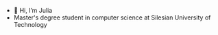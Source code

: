- 👋 Hi, I’m Julia
- Master's degree student in computer science at Silesian University of Technology






